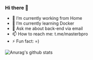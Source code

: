 ### Hi there 👋

- 🔭 I’m currently working from Home
- 🌱 I’m currently learning Docker
- 💬 Ask me about back-end via email
- 📫 How to reach me: t.me/masterbpro
- ⚡ Fun fact: =)


![Anurag's github stats](https://github-readme-stats.vercel.app/api?username=masterbpro&count_private=true)

